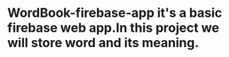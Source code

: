 # WordBook-firebase-app it's a basic firebase web app.In this project we will store word and its meaning.

